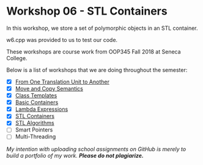 # Workshop 06 - STL Containers

In this workshop, we store a set of polymorphic objects in an STL container.

w6.cpp was provided to us to test our code.

These workshops are course work from OOP345 Fall 2018 at Seneca College. 

Below is a list of workshops that we are doing throughout the semester:
- [x] [From One Translation Unit to Another](https://github.com/Tibbs39/OOP345-workshop1)
- [x] [Move and Copy Semantics](https://github.com/Tibbs39/OOP345-workshop2)
- [x] [Class Templates](https://github.com/Tibbs39/OOP345-workshop3)
- [x] [Basic Containers](https://github.com/Tibbs39/OOP345-workshop4)
- [x] [Lambda Expressions](https://github.com/Tibbs39/OOP345-workshop5)
- [x] [STL Containers](https://github.com/Tibbs39/OOP345-workshop6)
- [x] [STL Algorithms](https://github.com/Tibbs39/OOP345-workshop7)
- [ ] Smart Pointers
- [ ] Multi-Threading

*My intention with uploading school assignments on GitHub is merely to build a portfolio of my work.* **_Please do not plagiarize._**
